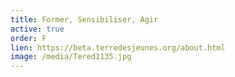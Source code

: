 ```yaml
---
title: Former, Sensibiliser, Agir
active: true
order: F
lien: https://beta.terredesjeunes.org/about.html
image: /media/Tered1135.jpg
---
```


